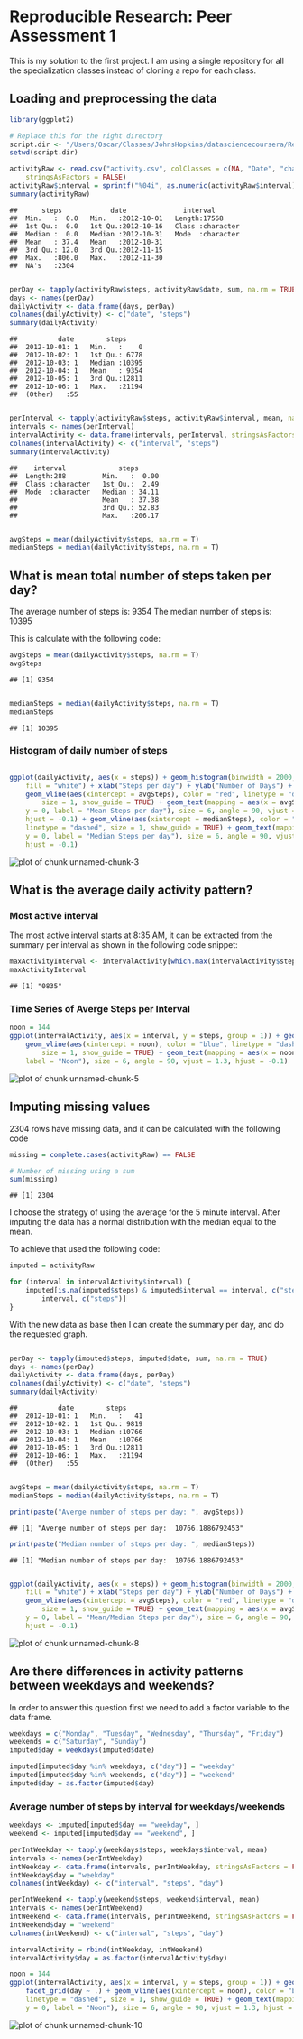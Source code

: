 # Reproducible Research: Peer Assessment 1

This is my solution to the first project. 
I am using a single repository for all the specialization classes instead of cloning a repo for each class.

## Loading and preprocessing the data



```r
library(ggplot2)

# Replace this for the right directory
script.dir <- "/Users/Oscar/Classes/JohnsHopkins/datasciencecoursera/ReproducibleResearch/Project_1"
setwd(script.dir)

activityRaw <- read.csv("activity.csv", colClasses = c(NA, "Date", "character"), 
    stringsAsFactors = FALSE)
activityRaw$interval = sprintf("%04i", as.numeric(activityRaw$interval))
summary(activityRaw)
```

```
##      steps            date              interval        
##  Min.   :  0.0   Min.   :2012-10-01   Length:17568      
##  1st Qu.:  0.0   1st Qu.:2012-10-16   Class :character  
##  Median :  0.0   Median :2012-10-31   Mode  :character  
##  Mean   : 37.4   Mean   :2012-10-31                     
##  3rd Qu.: 12.0   3rd Qu.:2012-11-15                     
##  Max.   :806.0   Max.   :2012-11-30                     
##  NA's   :2304
```

```r

perDay <- tapply(activityRaw$steps, activityRaw$date, sum, na.rm = TRUE)
days <- names(perDay)
dailyActivity <- data.frame(days, perDay)
colnames(dailyActivity) <- c("date", "steps")
summary(dailyActivity)
```

```
##          date        steps      
##  2012-10-01: 1   Min.   :    0  
##  2012-10-02: 1   1st Qu.: 6778  
##  2012-10-03: 1   Median :10395  
##  2012-10-04: 1   Mean   : 9354  
##  2012-10-05: 1   3rd Qu.:12811  
##  2012-10-06: 1   Max.   :21194  
##  (Other)   :55
```

```r

perInterval <- tapply(activityRaw$steps, activityRaw$interval, mean, na.rm = TRUE)
intervals <- names(perInterval)
intervalActivity <- data.frame(intervals, perInterval, stringsAsFactors = FALSE)
colnames(intervalActivity) <- c("interval", "steps")
summary(intervalActivity)
```

```
##    interval             steps       
##  Length:288         Min.   :  0.00  
##  Class :character   1st Qu.:  2.49  
##  Mode  :character   Median : 34.11  
##                     Mean   : 37.38  
##                     3rd Qu.: 52.83  
##                     Max.   :206.17
```

```r

avgSteps = mean(dailyActivity$steps, na.rm = T)
medianSteps = median(dailyActivity$steps, na.rm = T)

```


## What is mean total number of steps taken per day?

The average number of steps is: 9354
The median number of steps is: 10395

This is calculate with the following code:

```r
avgSteps = mean(dailyActivity$steps, na.rm = T)
avgSteps
```

```
## [1] 9354
```

```r

medianSteps = median(dailyActivity$steps, na.rm = T)
medianSteps
```

```
## [1] 10395
```


### Histogram of daily number of steps

```r

ggplot(dailyActivity, aes(x = steps)) + geom_histogram(binwidth = 2000, colour = "black", 
    fill = "white") + xlab("Steps per day") + ylab("Number of Days") + ggtitle("Frequency of steps per day") + 
    geom_vline(aes(xintercept = avgSteps), color = "red", linetype = "dashed", 
        size = 1, show_guide = TRUE) + geom_text(mapping = aes(x = avgSteps, 
    y = 0, label = "Mean Steps per day"), size = 6, angle = 90, vjust = -0.5, 
    hjust = -0.1) + geom_vline(aes(xintercept = medianSteps), color = "blue", 
    linetype = "dashed", size = 1, show_guide = TRUE) + geom_text(mapping = aes(x = medianSteps, 
    y = 0, label = "Median Steps per day"), size = 6, angle = 90, vjust = 1.3, 
    hjust = -0.1)
```

![plot of chunk unnamed-chunk-3](figure/unnamed-chunk-3.png) 


## What is the average daily activity pattern?

### Most active interval
The most active interval starts at 8:35 AM, it can be extracted from the summary per interval as shown in the following code snippet:


```r
maxActivityInterval <- intervalActivity[which.max(intervalActivity$steps), 1]
maxActivityInterval
```

```
## [1] "0835"
```


### Time Series of Averge Steps per Interval

```r
noon = 144
ggplot(intervalActivity, aes(x = interval, y = steps, group = 1)) + geom_line() + 
    geom_vline(aes(xintercept = noon), color = "blue", linetype = "dashed", 
        size = 1, show_guide = TRUE) + geom_text(mapping = aes(x = noon, y = 0, 
    label = "Noon"), size = 6, angle = 90, vjust = 1.3, hjust = -0.1)
```

![plot of chunk unnamed-chunk-5](figure/unnamed-chunk-5.png) 


## Imputing missing values

2304 rows have missing data, and it can be calculated with the following code

```r
missing = complete.cases(activityRaw) == FALSE

# Number of missing using a sum
sum(missing)
```

```
## [1] 2304
```


I choose the strategy of using the average for the 5 minute interval. After imputing the data has a normal distribution with the median equal to the mean.

To achieve that used the following code:

```r
imputed = activityRaw

for (interval in intervalActivity$interval) {
    imputed[is.na(imputed$steps) & imputed$interval == interval, c("steps")] = intervalActivity[intervalActivity$interval == 
        interval, c("steps")]
}
```


With the new data as base then I can create the summary per day, and do the requested graph.

```r

perDay <- tapply(imputed$steps, imputed$date, sum, na.rm = TRUE)
days <- names(perDay)
dailyActivity <- data.frame(days, perDay)
colnames(dailyActivity) <- c("date", "steps")
summary(dailyActivity)
```

```
##          date        steps      
##  2012-10-01: 1   Min.   :   41  
##  2012-10-02: 1   1st Qu.: 9819  
##  2012-10-03: 1   Median :10766  
##  2012-10-04: 1   Mean   :10766  
##  2012-10-05: 1   3rd Qu.:12811  
##  2012-10-06: 1   Max.   :21194  
##  (Other)   :55
```

```r

avgSteps = mean(dailyActivity$steps, na.rm = T)
medianSteps = median(dailyActivity$steps, na.rm = T)

print(paste("Averge number of steps per day: ", avgSteps))
```

```
## [1] "Averge number of steps per day:  10766.1886792453"
```

```r
print(paste("Median number of steps per day: ", medianSteps))
```

```
## [1] "Median number of steps per day:  10766.1886792453"
```

```r

ggplot(dailyActivity, aes(x = steps)) + geom_histogram(binwidth = 2000, colour = "black", 
    fill = "white") + xlab("Steps per day") + ylab("Number of Days") + ggtitle("Frequency of steps per day") + 
    geom_vline(aes(xintercept = avgSteps), color = "red", linetype = "dashed", 
        size = 1, show_guide = TRUE) + geom_text(mapping = aes(x = avgSteps, 
    y = 0, label = "Mean/Median Steps per day"), size = 6, angle = 90, vjust = -0.5, 
    hjust = -0.1)
```

![plot of chunk unnamed-chunk-8](figure/unnamed-chunk-8.png) 


## Are there differences in activity patterns between weekdays and weekends?

In order to answer this question first we need to add a factor variable to the data frame.


```r
weekdays = c("Monday", "Tuesday", "Wednesday", "Thursday", "Friday")
weekends = c("Saturday", "Sunday")
imputed$day = weekdays(imputed$date)

imputed[imputed$day %in% weekdays, c("day")] = "weekday"
imputed[imputed$day %in% weekends, c("day")] = "weekend"
imputed$day = as.factor(imputed$day)
```


### Average number of steps by interval for weekdays/weekends

```r
weekdays <- imputed[imputed$day == "weekday", ]
weekend <- imputed[imputed$day == "weekend", ]

perIntWeekday <- tapply(weekdays$steps, weekdays$interval, mean)
intervals <- names(perIntWeekday)
intWeekday <- data.frame(intervals, perIntWeekday, stringsAsFactors = FALSE)
intWeekday$day = "weekday"
colnames(intWeekday) <- c("interval", "steps", "day")

perIntWeekend <- tapply(weekend$steps, weekend$interval, mean)
intervals <- names(perIntWeekend)
intWeekend <- data.frame(intervals, perIntWeekend, stringsAsFactors = FALSE)
intWeekend$day = "weekend"
colnames(intWeekend) <- c("interval", "steps", "day")

intervalActivity = rbind(intWeekday, intWeekend)
intervalActivity$day = as.factor(intervalActivity$day)

noon = 144
ggplot(intervalActivity, aes(x = interval, y = steps, group = 1)) + geom_line() + 
    facet_grid(day ~ .) + geom_vline(aes(xintercept = noon), color = "blue", 
    linetype = "dashed", size = 1, show_guide = TRUE) + geom_text(mapping = aes(x = noon, 
    y = 0, label = "Noon"), size = 6, angle = 90, vjust = 1.3, hjust = -0.1)
```

![plot of chunk unnamed-chunk-10](figure/unnamed-chunk-10.png) 


